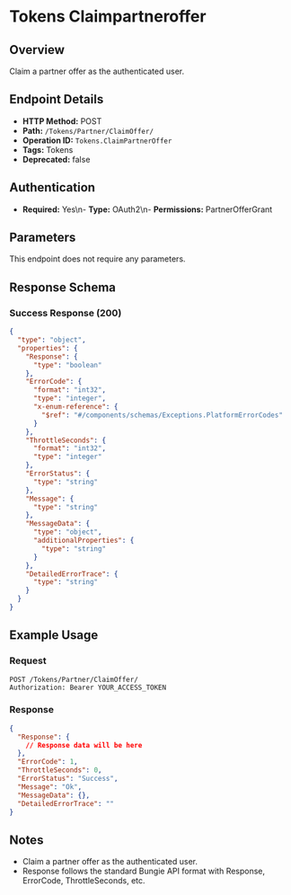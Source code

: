 # Tokens Claimpartneroffer

## Overview
Claim a partner offer as the authenticated user.

## Endpoint Details
- **HTTP Method:** POST
- **Path:** `/Tokens/Partner/ClaimOffer/`
- **Operation ID:** `Tokens.ClaimPartnerOffer`
- **Tags:** Tokens
- **Deprecated:** false

## Authentication
- **Required:** Yes\n- **Type:** OAuth2\n- **Permissions:** PartnerOfferGrant

## Parameters

This endpoint does not require any parameters.

## Response Schema

### Success Response (200)
```json
{
  "type": "object",
  "properties": {
    "Response": {
      "type": "boolean"
    },
    "ErrorCode": {
      "format": "int32",
      "type": "integer",
      "x-enum-reference": {
        "$ref": "#/components/schemas/Exceptions.PlatformErrorCodes"
      }
    },
    "ThrottleSeconds": {
      "format": "int32",
      "type": "integer"
    },
    "ErrorStatus": {
      "type": "string"
    },
    "Message": {
      "type": "string"
    },
    "MessageData": {
      "type": "object",
      "additionalProperties": {
        "type": "string"
      }
    },
    "DetailedErrorTrace": {
      "type": "string"
    }
  }
}
```


## Example Usage

### Request
```http
POST /Tokens/Partner/ClaimOffer/
Authorization: Bearer YOUR_ACCESS_TOKEN
```

### Response
```json
{
  "Response": {
    // Response data will be here
  },
  "ErrorCode": 1,
  "ThrottleSeconds": 0,
  "ErrorStatus": "Success",
  "Message": "Ok",
  "MessageData": {},
  "DetailedErrorTrace": ""
}
```

## Notes
- Claim a partner offer as the authenticated user.
- Response follows the standard Bungie API format with Response, ErrorCode, ThrottleSeconds, etc.
